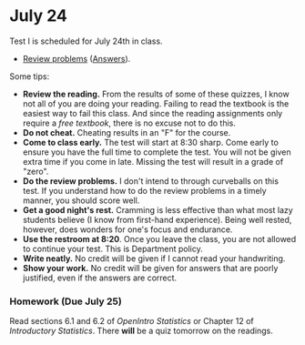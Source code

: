 # July 24

Test I is scheduled for July 24th in class.

* [Review problems](static/review_problems_1.pdf)
  ([Answers](static/review_answers_1.pdf)).

Some tips:

* **Review the reading.** From the results of some of these quizzes,
  I know not all of you are doing your reading. Failing to read the
  textbook is the easiest way to fail this class. And since the reading
  assignments only require a *free textbook*, there is no excuse not
  to do this.
* **Do not cheat.** Cheating results in an "F" for the course.
* **Come to class early.** The test will start at 8:30 sharp. Come early
  to ensure you have the full time to complete the test. You will not be
  given extra time if you come in late. Missing the test will result in
  a grade of "zero".
* **Do the review problems.** I don't intend to through curveballs on
  this test. If you understand how to do the review problems in a timely
  manner, you should score well.
* **Get a good night's rest.** Cramming is less effective than what most
  lazy students believe (I know from first-hand experience). Being well
  rested, however, does wonders for one's focus and endurance.
* **Use the restroom at 8:20**. Once you leave the class, you are not
  allowed to continue your test. This is Department policy.
* **Write neatly.** No credit will be given if I cannot read your
  handwriting.
* **Show your work.** No credit will be given for answers that are
  poorly justified, even if the answers are correct.


### Homework (Due July 25)

Read sections 6.1 and 6.2 of *OpenIntro Statistics* or Chapter 12 of
*Introductory Statistics*. There **will** be a quiz tomorrow on the
readings.